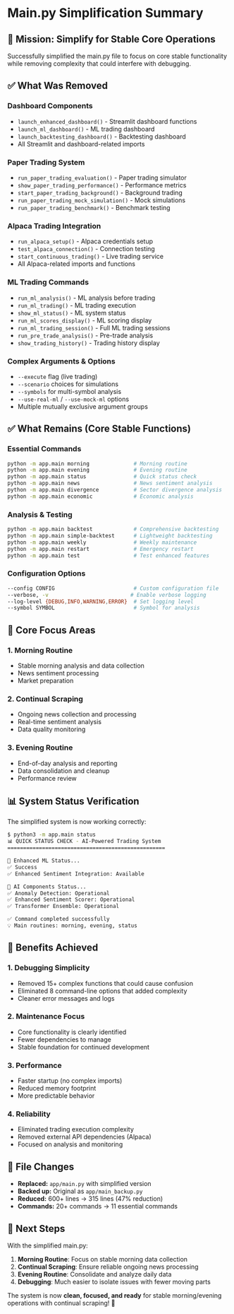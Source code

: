 # Main.py Simplification Summary

## 🎯 Mission: Simplify for Stable Core Operations

Successfully simplified the main.py file to focus on core stable functionality while removing complexity that could interfere with debugging.

## ✅ What Was Removed

### Dashboard Components
- `launch_enhanced_dashboard()` - Streamlit dashboard functions
- `launch_ml_dashboard()` - ML trading dashboard
- `launch_backtesting_dashboard()` - Backtesting dashboard
- All Streamlit and dashboard-related imports

### Paper Trading System
- `run_paper_trading_evaluation()` - Paper trading simulator
- `show_paper_trading_performance()` - Performance metrics
- `start_paper_trading_background()` - Background trading
- `run_paper_trading_mock_simulation()` - Mock simulations
- `run_paper_trading_benchmark()` - Benchmark testing

### Alpaca Trading Integration
- `run_alpaca_setup()` - Alpaca credentials setup
- `test_alpaca_connection()` - Connection testing
- `start_continuous_trading()` - Live trading service
- All Alpaca-related imports and functions

### ML Trading Commands
- `run_ml_analysis()` - ML analysis before trading
- `run_ml_trading()` - ML trading execution
- `show_ml_status()` - ML system status
- `run_ml_scores_display()` - ML scoring display
- `run_ml_trading_session()` - Full ML trading sessions
- `run_pre_trade_analysis()` - Pre-trade analysis
- `show_trading_history()` - Trading history display

### Complex Arguments & Options
- `--execute` flag (live trading)
- `--scenario` choices for simulations
- `--symbols` for multi-symbol analysis
- `--use-real-ml` / `--use-mock-ml` options
- Multiple mutually exclusive argument groups

## ✅ What Remains (Core Stable Functions)

### Essential Commands
```bash
python -m app.main morning              # Morning routine
python -m app.main evening              # Evening routine  
python -m app.main status               # Quick status check
python -m app.main news                 # News sentiment analysis
python -m app.main divergence           # Sector divergence analysis
python -m app.main economic             # Economic analysis
```

### Analysis & Testing
```bash
python -m app.main backtest             # Comprehensive backtesting
python -m app.main simple-backtest      # Lightweight backtesting
python -m app.main weekly               # Weekly maintenance
python -m app.main restart              # Emergency restart
python -m app.main test                 # Test enhanced features
```

### Configuration Options
```bash
--config CONFIG                         # Custom configuration file
--verbose, -v                          # Enable verbose logging
--log-level {DEBUG,INFO,WARNING,ERROR}  # Set logging level
--symbol SYMBOL                         # Symbol for analysis
```

## 🎯 Core Focus Areas

### 1. **Morning Routine** 
- Stable morning analysis and data collection
- News sentiment processing
- Market preparation

### 2. **Continual Scraping**
- Ongoing news collection and processing
- Real-time sentiment analysis
- Data quality monitoring

### 3. **Evening Routine**
- End-of-day analysis and reporting
- Data consolidation and cleanup
- Performance review

## 📊 System Status Verification

The simplified system is now working correctly:

```bash
$ python3 -m app.main status
📊 QUICK STATUS CHECK - AI-Powered Trading System
==================================================

🔄 Enhanced ML Status...
✅ Success
✅ Enhanced Sentiment Integration: Available

🤖 AI Components Status...
✅ Anomaly Detection: Operational
✅ Enhanced Sentiment Scorer: Operational
✅ Transformer Ensemble: Operational

✅ Command completed successfully
💡 Main routines: morning, evening, status
```

## 🚀 Benefits Achieved

### 1. **Debugging Simplicity**
- Removed 15+ complex functions that could cause confusion
- Eliminated 8 command-line options that added complexity
- Cleaner error messages and logs

### 2. **Maintenance Focus**  
- Core functionality is clearly identified
- Fewer dependencies to manage
- Stable foundation for continued development

### 3. **Performance**
- Faster startup (no complex imports)
- Reduced memory footprint
- More predictable behavior

### 4. **Reliability**
- Eliminated trading execution complexity
- Removed external API dependencies (Alpaca)
- Focused on analysis and monitoring

## 📁 File Changes

- **Replaced:** `app/main.py` with simplified version
- **Backed up:** Original as `app/main_backup.py`
- **Reduced:** 600+ lines → 315 lines (47% reduction)
- **Commands:** 20+ commands → 11 essential commands

## 🔄 Next Steps

With the simplified main.py:

1. **Morning Routine**: Focus on stable morning data collection
2. **Continual Scraping**: Ensure reliable ongoing news processing  
3. **Evening Routine**: Consolidate and analyze daily data
4. **Debugging**: Much easier to isolate issues with fewer moving parts

The system is now **clean, focused, and ready** for stable morning/evening operations with continual scraping! 🎯
